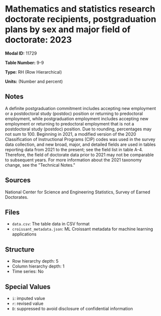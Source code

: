 # Mathematics and statistics research doctorate recipients, postgraduation plans by sex and major field of doctorate: 2023

**Modal ID:** 11729

**Table Number:** 9-9

**Type:** RH (Row Hierarchical)

**Units:** (Number and percent)

## Notes

A definite postgraduation commitment includes accepting new employment or a postdoctoral study (postdoc) position or returning to predoctoral employment, while postgraduation employment includes accepting new employment or returning to predoctoral employment that is not a postdoctoral study (postdoc) position. Due to rounding, percentages may not sum to 100. Beginning in 2021, a modified version of the 2020 Classification of Instructional Programs (CIP) codes was used in the survey data collection, and new broad, major, and detailed fields are used in tables reporting data from 2021 to the present; see the field list in table A-4. Therefore, the field of doctorate data prior to 2021 may not be comparable to subsequent years. For more information about the 2021 taxonomy change, see the "Technical Notes."

## Sources

National Center for Science and Engineering Statistics, Survey of Earned Doctorates.

## Files

- `data.csv`: The table data in CSV format
- `croissant_metadata.json`: ML Croissant metadata for machine learning applications

## Structure

- Row hierarchy depth: 5
- Column hierarchy depth: 1
- Time series: No

## Special Values

- `i`: imputed value
- `r`: revised value
- `D`: suppressed to avoid disclosure of confidential information
